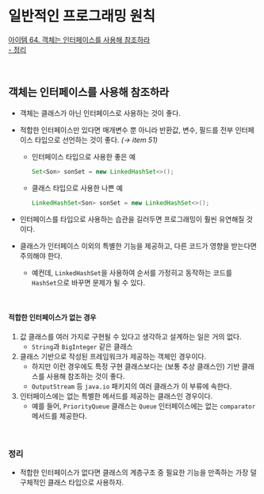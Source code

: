 # 일반적인 프로그래밍 원칙

[아이템 64. 객체는 인터페이스를 사용해 참조하라](#객체는-인터페이스를-사용해-참조하라)  
[- 정리](#정리)  

<br>

## 객체는 인터페이스를 사용해 참조하라
- 객체는 클래스가 아닌 인터페이스로 사용하는 것이 좋다. 
- 적합한 인터페이스만 있다면 매개변수 뿐 아니라 반환값, 변수, 필드를 전부 인터페이스 타입으로 선언하는 것이 좋다. _(→ item 51)_ 

  - 인터페이스 타입으로 사용한 좋은 예
    ```java
    Set<Son> sonSet = new LinkedHashSet<>();
    ```

  - 클래스 타입으로 사용한 나쁜 예
    ```java
    LinkedHashSet<Son> sonSet = new LinkedHashSet<>();
    ```

- 인터페이스를 타입으로 사용하는 습관을 길러두면 프로그래밍이 훨씬 유연해질 것이다.

- 클래스가 인터페이스 이외의 특별한 기능을 제공하고, 다른 코드가 영향을 받는다면 주의해야 한다.
  - 예컨데, `LinkedHashSet`을 사용하여 순서를 가정히고 동작하는 코드를 `HashSet`으로 바꾸면 문제가 될 수 있다.

<br>

#### 적합한 인터페이스가 없는 경우
1. 값 클래스를 여러 가지로 구현될 수 있다고 생각하고 설계하는 일은 거의 없다.
   - `String`과 `BigInteger` 같은 클래스
2. 클래스 기반으로 작성된 프레임워크가 제공하는 객체인 경우이다.
   - 하지만 이런 경우에도 특정 구현 클래스보다는 (보통 추상 클래스인) 기반 클래스를 사용해 참조하는 것이 좋다.
   - `OutputStream` 등 `java.io` 패키지의 여러 클래스가 이 부류에 속한다.
3. 인터페이스에는 없는 특별한 메서드를 제공하는 클래스인 경우이다.
   - 예를 들어, `PriorityQueue` 클래스는 `Queue` 인터페이스에는 없는 `comparator` 메서드를 제공한다.

<br>

### 정리
- 적합한 인터페이스가 없다면 클래스의 계층구조 중 필요한 기능을 만족하는 가장 덜 구체적인 클래스 타입으로 사용하자.

<br>